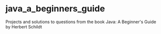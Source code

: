 # java_a_beginners_guide
Projects and solutions to questions from the book Java: A Beginner's Guide by Herbert Schildt
